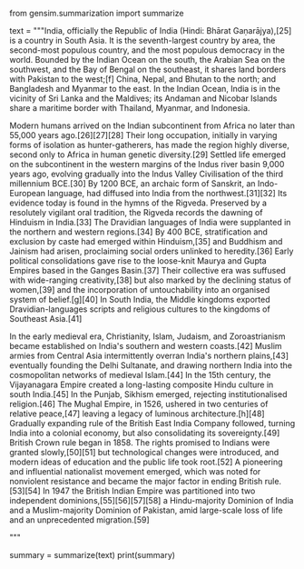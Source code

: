 from gensim.summarization import summarize

text = """India, officially the Republic of India (Hindi: Bhārat Gaṇarājya),[25] is a country in South Asia. It is the seventh-largest country by area, the second-most populous country, and the most populous democracy in the world. Bounded by the Indian Ocean on the south, the Arabian Sea on the southwest, and the Bay of Bengal on the southeast, it shares land borders with Pakistan to the west;[f] China, Nepal, and Bhutan to the north; and Bangladesh and Myanmar to the east. In the Indian Ocean, India is in the vicinity of Sri Lanka and the Maldives; its Andaman and Nicobar Islands share a maritime border with Thailand, Myanmar, and Indonesia.

Modern humans arrived on the Indian subcontinent from Africa no later than 55,000 years ago.[26][27][28] Their long occupation, initially in varying forms of isolation as hunter-gatherers, has made the region highly diverse, second only to Africa in human genetic diversity.[29] Settled life emerged on the subcontinent in the western margins of the Indus river basin 9,000 years ago, evolving gradually into the Indus Valley Civilisation of the third millennium BCE.[30] By 1200 BCE, an archaic form of Sanskrit, an Indo-European language, had diffused into India from the northwest.[31][32] Its evidence today is found in the hymns of the Rigveda. Preserved by a resolutely vigilant oral tradition, the Rigveda records the dawning of Hinduism in India.[33] The Dravidian languages of India were supplanted in the northern and western regions.[34] By 400 BCE, stratification and exclusion by caste had emerged within Hinduism,[35] and Buddhism and Jainism had arisen, proclaiming social orders unlinked to heredity.[36] Early political consolidations gave rise to the loose-knit Maurya and Gupta Empires based in the Ganges Basin.[37] Their collective era was suffused with wide-ranging creativity,[38] but also marked by the declining status of women,[39] and the incorporation of untouchability into an organised system of belief.[g][40] In South India, the Middle kingdoms exported Dravidian-languages scripts and religious cultures to the kingdoms of Southeast Asia.[41]

In the early medieval era, Christianity, Islam, Judaism, and Zoroastrianism became established on India's southern and western coasts.[42] Muslim armies from Central Asia intermittently overran India's northern plains,[43] eventually founding the Delhi Sultanate, and drawing northern India into the cosmopolitan networks of medieval Islam.[44] In the 15th century, the Vijayanagara Empire created a long-lasting composite Hindu culture in south India.[45] In the Punjab, Sikhism emerged, rejecting institutionalised religion.[46] The Mughal Empire, in 1526, ushered in two centuries of relative peace,[47] leaving a legacy of luminous architecture.[h][48] Gradually expanding rule of the British East India Company followed, turning India into a colonial economy, but also consolidating its sovereignty.[49] British Crown rule began in 1858. The rights promised to Indians were granted slowly,[50][51] but technological changes were introduced, and modern ideas of education and the public life took root.[52] A pioneering and influential nationalist movement emerged, which was noted for nonviolent resistance and became the major factor in ending British rule.[53][54] In 1947 the British Indian Empire was partitioned into two independent dominions,[55][56][57][58] a Hindu-majority Dominion of India and a Muslim-majority Dominion of Pakistan, amid large-scale loss of life and an unprecedented migration.[59]

"""

summary = summarize(text)
print(summary)
